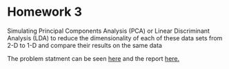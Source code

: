# Homework 3

Simulating Principal Components Analysis (PCA) or Linear Discriminant Analysis (LDA) to reduce the dimensionality of each of these data sets from 2-D to 1-D  and compare their results on the same data


The problem statment can be seen [here](https://github.com/cyx01293/EEL5840-Fundamentals-of-Machine-Learning/blob/master/hw02/Homework2.pdf) and the report [here.](https://github.com/cyx01293/EEL5840-Fundamentals-of-Machine-Learning/blob/master/hw02/hw02.pdf)
